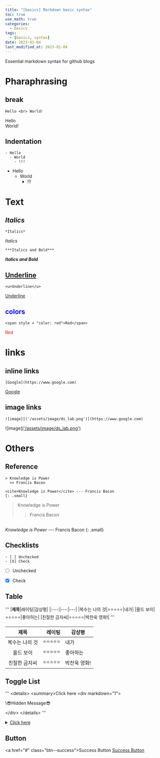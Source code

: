 ```yaml
---
title: "[basics] Markdown basic syntax"
toc: true
use_math: true
categories:
  - basics
tags:
  - [basics, syntax]
date: 2023-01-04
last_modified_at: 2023-01-04
---
```


Essential markdown syntax for github blogs


# Pharaphrasing

## break

```
Hello <br> World!
```
Hello <br> World!

## Indentation

```
- Hello
  - World
    - !!!
```

- Hello
  - World
    - !!!

# Text

## *Italics*

```
*Italics*
```
*Italics*

```
***Italics and Bold***
```
***Italics and Bold***

## <u>Underline</u>

```
<u>Underline</u>
```
<u>Underline</u>

## <span style = "color: blue">colors</span>

```
<span style = "color: red">Red</span>
```
<span style = "color: red">Red</span>

# links

## inline links

```
[Google](https://www.google.com)
```
[Google](https://www.google.com)

## image links

```
![image][('/assets/image/ds_lab.png')](https://www.google.com)
```
![image][('/assets/image/ds_lab.png')](https://www.google.com)


# Others

## Reference

```
> Knowledge is Power
  >> Francis Bacon
  
<cite>Knowledge is Power</cite> --- Francis Bacon
{: .small}
```

> Knowledge is Power
  >> Francis Bacon
<br>
<cite>Knowledge is Power</cite> --- Francis Bacon
{: .small}

## Checklists

```
- [ ] Unchecked
- [X] Check
```

- [ ] Unchecked
- [X] Check


## Table

'''
\|**제목**|레이팅|감상평|
\|:---:|---:|---|
\|복수는 나의 것|⭐⭐⭐⭐⭐|내가|
\|올드 보이|⭐⭐⭐⭐⭐|좋아하는|
\|친절한 금자씨|⭐⭐⭐⭐⭐|박찬욱 영화!|
'''

|**제목**|레이팅|감상평|
|:---:|---:|---|
|복수는 나의 것|⭐⭐⭐⭐⭐|내가|
|올드 보이|⭐⭐⭐⭐⭐|좋아하는|
|친절한 금자씨|⭐⭐⭐⭐⭐|박찬욱 영화!|

## Toggle List

'''
\<details>
\<summary>Click here</summary>
\<div markdown="1">       

\😎Hidden Message😎

\</div>
\</details>
'''

<details>
<summary><u>Click here</u></summary>
<div markdown="1">       

😎Hidden Message😎

</div>
</details>

## Button

\<a href="#" class="btn--success">Success Button</a>
<a href="#" class="btn--success">Success Button</a>

